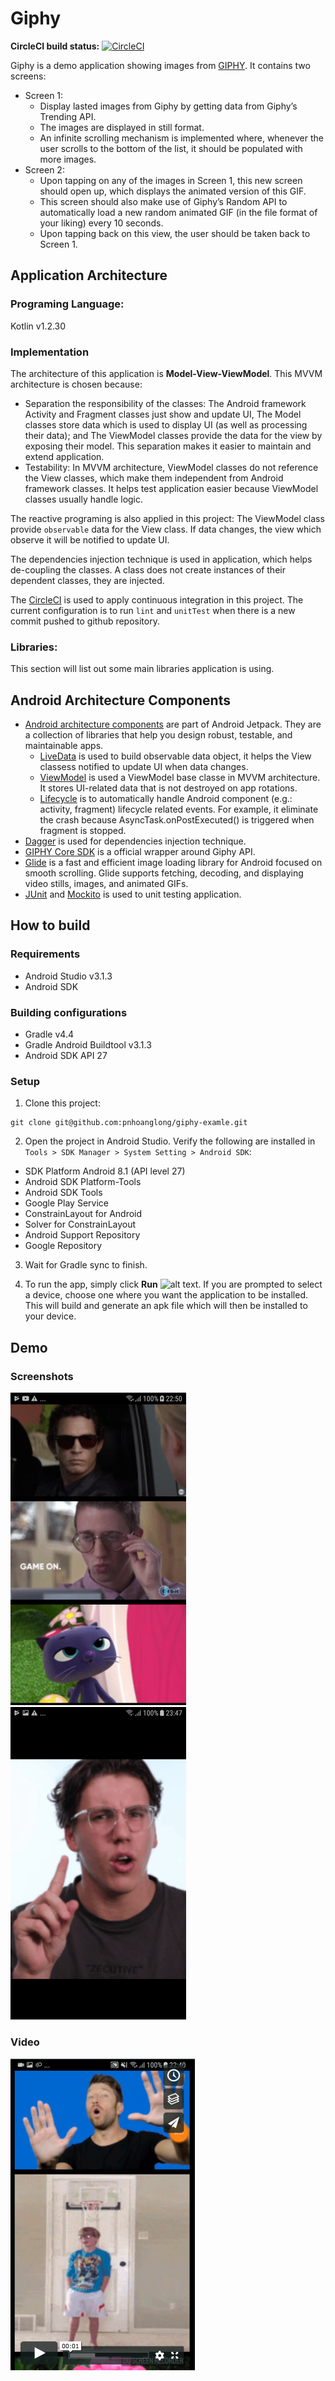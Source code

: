 # Giphy

**CircleCI build status:** [![CircleCI](https://circleci.com/gh/pnhoanglong/giphy-examle/tree/develop.svg?style=svg)](https://circleci.com/gh/pnhoanglong/giphy-examle/tree/develop)

Giphy is a demo application showing images from [GIPHY](https://giphy.com/). It contains two screens:
* Screen 1:
  * Display lasted  images from Giphy by getting data from Giphy’s Trending API.
  * The images are displayed in still format.
  * An infinite scrolling mechanism is implemented where, whenever the user scrolls to the bottom of the list, it should be populated with more images.
* Screen 2:
  * Upon tapping on any of the images in Screen 1, this new screen should open up, which displays the animated version of this GIF.
  * This screen should also make use of Giphy’s Random API to automatically load a new random animated GIF (in the file format of your liking) every 10 seconds.
  * Upon tapping back on this view, the user should be taken back to Screen 1.


## Application Architecture
### Programing Language:
Kotlin v1.2.30
### Implementation
The architecture of this application is **Model-View-ViewModel**. This MVVM architecture is chosen because:
* Separation the responsibility of the classes: The Android framework Activity and Fragment classes just show and update UI, The Model classes store data which is used to display UI (as well as processing their data); and The ViewModel classes provide the data for the view by exposing their model. This separation makes it easier to maintain and extend application.
* Testability: In MVVM architecture, ViewModel classes do not reference the View classes, which make them independent from Android framework classes. It helps test application easier because ViewModel classes usually handle logic.

The reactive programing is also applied in this project: The ViewModel class provide `observable` data for the View class. If data changes, the view which observe it will be notified to update UI.

The dependencies injection technique is used in application, which helps de-coupling the classes. A class does not create instances of their dependent classes, they are injected.

The [CircleCI](https://circleci.com/gh/pnhoanglong/giphy-examle) is used to apply continuous integration in this project. The current configuration is to run `lint` and `unitTest` when there is a new commit pushed to github repository.

### Libraries:
This section will list out some main libraries application is using.

## Android Architecture Components
* [Android architecture components](https://developer.android.com/topic/libraries/architecture) are part of Android Jetpack. They are a collection of libraries that help you design robust, testable, and maintainable apps.
  * [LiveData](https://developer.android.com/topic/libraries/architecture/livedata) is used to build observable data object, it helps the View classess notified to update UI when data changes.
  * [ViewModel](https://developer.android.com/topic/libraries/architecture/viewmodel) is used a ViewModel base classe in MVVM architecture. It stores UI-related data that is not destroyed on app rotations.
  * [Lifecycle](https://developer.android.com/topic/libraries/architecture/lifecycle) is to automatically handle Android component (e.g.: activity, fragment) lifecycle related events. For example, it eliminate the crash because AsyncTask.onPostExecuted() is triggered when fragment is stopped.
* [Dagger](https://google.github.io/dagger/) is used for dependencies injection technique.
* [GIPHY Core SDK](https://github.com/Giphy/giphy-android-sdk-core) is a official wrapper around Giphy API.
* [Glide](https://bumptech.github.io/glide/) is a fast and efficient image loading library for Android focused on smooth scrolling. Glide supports fetching, decoding, and displaying video stills, images, and animated GIFs.
* [JUnit](https://github.com/mockito/mockito) and [Mockito](https://github.com/mockito/mockito) is used to unit testing application.

## How to build
### Requirements
* Android Studio v3.1.3
* Android SDK
### Building configurations
* Gradle v4.4
* Gradle Android Buildtool v3.1.3
* Android SDK API 27
### Setup
1. Clone this project:
```
git clone git@github.com:pnhoanglong/giphy-examle.git
```
2. Open the project in Android Studio. Verify the following are installed in `Tools > SDK Manager > System Setting > Android SDK`:
  * SDK Platform Android 8.1 (API level 27)
  * Android SDK Platform-Tools
  * Android SDK Tools
  * Google Play Service 
  * ConstrainLayout for Android
  * Solver for ConstrainLayout
  * Android Support Repository
  * Google Repository

3. Wait for Gradle sync to finish.

4. To run the app, simply click **Run**  ![alt text](https://camo.githubusercontent.com/4b94cee2759faf24f54eedd56b9c725f6f8996f3/68747470733a2f2f646576656c6f7065722e616e64726f69642e636f6d2f696d616765732f746f6f6c732f61732d72756e2e706e67). If you are prompted to select a device, choose one where you want the application to be installed. This will build and generate an apk file which will then be installed to your device.





## Demo

### Screenshots

![Screen 1](https://github.com/pnhoanglong/giphy-examle/blob/master/screenshoot/screen1.png) ![Screen 2](https://github.com/pnhoanglong/giphy-examle/blob/master/screenshoot/screen2.png)

### Video
[![Video](https://github.com/pnhoanglong/giphy-examle/blob/master/screenshoot/videothumbnail.png)](https://vimeo.com/285134305)

